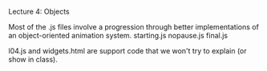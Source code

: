 Lecture 4: Objects

Most of the .js files involve a progression through better implementations of an object-oriented animation system.
  starting.js
  nopause.js
  final.js

l04.js and widgets.html are support code that we won't try to explain (or show in class).
